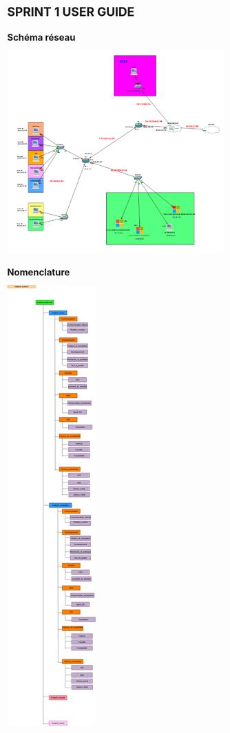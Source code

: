 # SPRINT 1 USER GUIDE
## Schéma réseau
![Schéma réseau](../Ressources/Images/Shema_Reseau_Ecotechsolutions_2024-12-30.png)
## Nomenclature
![Nomenclature](../Ressources/Images/nomenclature.drawio.png)
